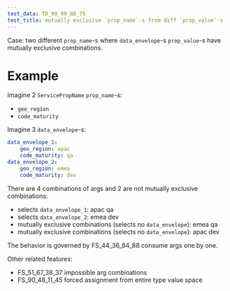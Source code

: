 ```yaml
---
test_data: TD_99_99_88_75
test_title: mutually exclusive `prop_name`-s from diff `prop_value`-s
---
```


Case: two different `prop_name`-s where `data_envelope`-s `prop_value`-s have mutually exclusive combinations.

# Example

Imagine 2 `ServicePropName` `prop_name`-s:
*   `geo_region`
*   `code_maturity`

Imagine 3 `data_envelope`-s:

```yaml
data_envelope_1:
    geo_region: apac
    code_maturity: qa
data_envelope_2:
    geo_region: emea
    code_maturity: dev
```
There are 4 combinations of args and 2 are not mutually exclusive combinations:
*   selects `data_envelope_1`: apac qa
*   selects `data_envelope_2`: emea dev
*   mutually exclusive combinations (selects no `data_envelope`): emea qa
*   mutually exclusive combinations (selects no `data_envelope`): apac dev

The behavior is governed by FS_44_36_84_88 consume args one by one.

Other related features:
*   FS_51_67_38_37 impossible arg combinations
*   FS_90_48_11_45 forced assignment from entire type value space
